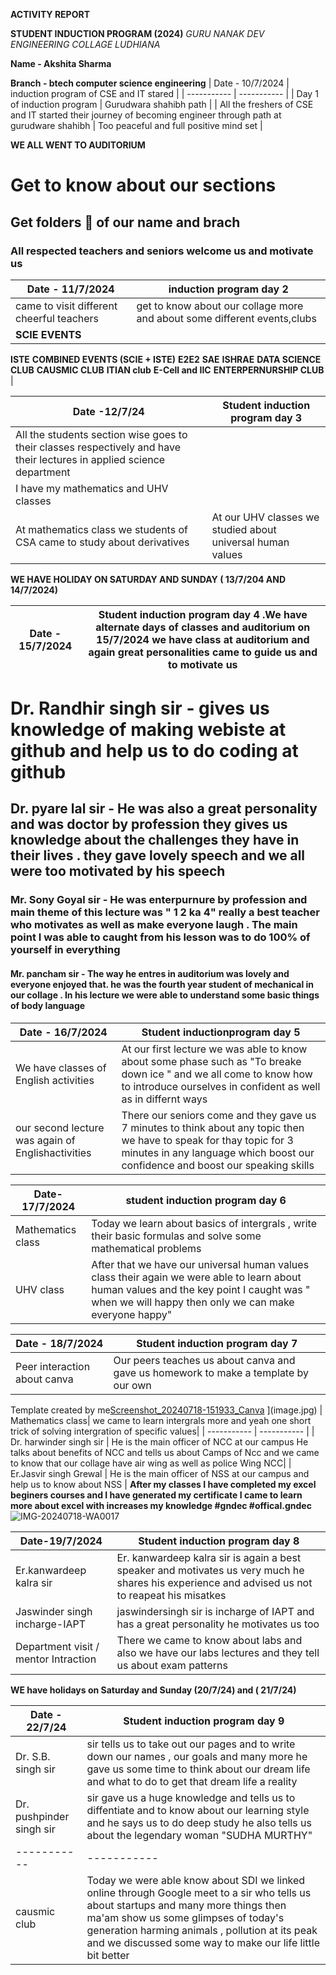 **ACTIVITY REPORT**

**STUDENT INDUCTION PROGRAM (2024)**
*GURU NANAK DEV ENGINEERING COLLAGE LUDHIANA*

**Name - Akshita Sharma**

**Branch - btech computer science engineering**
| Date - 10/7/2024  | induction program of CSE and IT stared |
| ----------- | ----------- |
| Day 1 of induction program | Gurudwara shahibh path |
| All the freshers of CSE and IT started their journey of becoming engineer through path at gurudware shahibh | Too peaceful and full positive mind set |

**WE ALL WENT TO AUDITORIUM**
# Get to know about our sections 
## Get folders 📂 of our name and brach  
### All respected teachers and seniors welcome us and motivate us

| Date - 11/7/2024| induction program day 2 |
| ----------- | ----------- |
| came to visit different cheerful teachers  | get to know about our collage more and about some different events,clubs |
| **SCIE EVENTS**
**ISTE**
**COMBINED EVENTS (SCIE + ISTE)**
**E2E2**
**SAE**
**ISHRAE**
**DATA SCIENCE CLUB**
**CAUSMIC CLUB**
**ITIAN club**
**E-Cell and IIC**
**ENTERPERNURSHIP CLUB** |

| Date -12/7/24 | Student induction program day 3 |
| ----------- | ----------- |
| All the students section wise goes to their classes respectively and have their lectures in applied science department | 
| I have my mathematics and UHV classes|
| At mathematics class we students of CSA came to study about derivatives | At our UHV classes we studied about universal human values |

**WE HAVE HOLIDAY ON SATURDAY AND SUNDAY ( 13/7/204 AND 14/7/2024)**

| Date - 15/7/2024 | Student induction program day 4 .We have alternate days of classes and auditorium on 15/7/2024 we have class at auditorium and again great personalities came to guide us and to motivate us |
| ----------- | ----------- |
# Dr. Randhir singh sir - gives us knowledge of making webiste at github and help us to do coding at github 
## Dr. pyare lal sir - He was also a great personality and was doctor by profession they gives us knowledge about the challenges they have in their lives . they gave lovely speech and we all were too motivated by his speech
### Mr. Sony Goyal sir - He was enterpurnure by profession and main theme of this lecture was " 1 2 ka 4" really a best teacher who motivates as well as make everyone laugh . The main point I was able to caught from his lesson was to do 100% of yourself in everything 
#### Mr. pancham sir - The way he entres in auditorium was lovely and everyone enjoyed that. he was the fourth year student of mechanical in our collage . In his lecture we were able to understand some basic things of body language 

| Date - 16/7/2024 | Student inductionprogram day 5 |
| ----------- | ----------- |
| We have classes of English activities | At our first lecture we was able to know about some phase such as "To breake down ice " and we all come to know how to introduce ourselves in confident as well as in differnt ways |
| our second lecture was again of Englishactivities| There our seniors come and they gave us 7 minutes to think about any topic then we have to speak for thay topic for 3 minutes in any language which boost our confidence and boost our speaking skills|

| Date-17/7/2024 | student induction program day 6|
| ----------- | ----------- |
| Mathematics class | Today we learn about basics of intergrals , write their basic formulas and solve some mathematical problems|
| UHV class | After that we have our universal human values class their again we were able to learn about human values and the key point I caught was " when we will happy then only we can make everyone happy" |

| Date - 18/7/2024  | Student induction program day 7|
| ----------- | ----------- |
| Peer interaction about canva | Our peers teaches us about canva and gave us homework to make a template by our own |
Template created by me[Screenshot_20240718-151933_Canva](https://github.com/user-attachments/assets/c2c80833-9e06-41bd-8485-5077d3ef8d25)
](image.jpg)
| Mathematics class|  we came to learn intergrals more and yeah one short trick of solving intergration of specific values|
| ----------- | ----------- |
| Dr. harwinder singh sir | He is the main officer of NCC at our campus He talks about benefits of NCC and tells us about Camps of Ncc and we came to know that our collage have air wing as well as police Wing NCC|
| Er.Jasvir singh Grewal | He is the main officer of NSS at our campus and help us to know about NSS |
**After my classes I have completed my excel beginers courses and I have generated my certificate I came to learn more about excel with increases my knowledge #gndec #offical.gndec**
![IMG-20240718-WA0017](https://github.com/user-attachments/assets/914fdbae-74a1-4114-b933-38d23266f8b3)


| Date-19/7/2024 | Student induction program day 8 |
| ----------- | ----------- |
| Er.kanwardeep kalra sir   | Er. kanwardeep kalra sir  is again a best speaker and motivates us very much he shares his experience and advised us not to reapeat his misatkes |
| Jaswinder singh incharge-IAPT | jaswindersingh sir is incharge of IAPT and has a great personality he motivates us too|
| Department visit / mentor Intraction | There we came to know about labs and also we have our labs lectures and they tell us about exam patterns |

**WE have holidays on Saturday and Sunday (20/7/24) and ( 21/7/24)**

| Date - 22/7/24 | Student induction program day 9 |
| ----------- | ----------- |
| Dr. S.B. singh sir  | sir tells us to take out our pages and to write down our names , our goals and many more he gave us some time to think about our dream life and what to do to get that dream life a reality |
| Dr. pushpinder singh sir | sir gave us a huge knowledge and tells us to diffentiate and to know about our learning style and he says us to do deep study he also tells us about the legendary woman "SUDHA MURTHY" | 
| ----------- | ----------- |
| causmic club  | Today we were able know about SDI  we linked online through Google meet to a sir who tells us about startups and many more things then ma'am show us some glimpses of today's generation  harming animals , pollution at its peak and we discussed some way to make our life little bit better |
